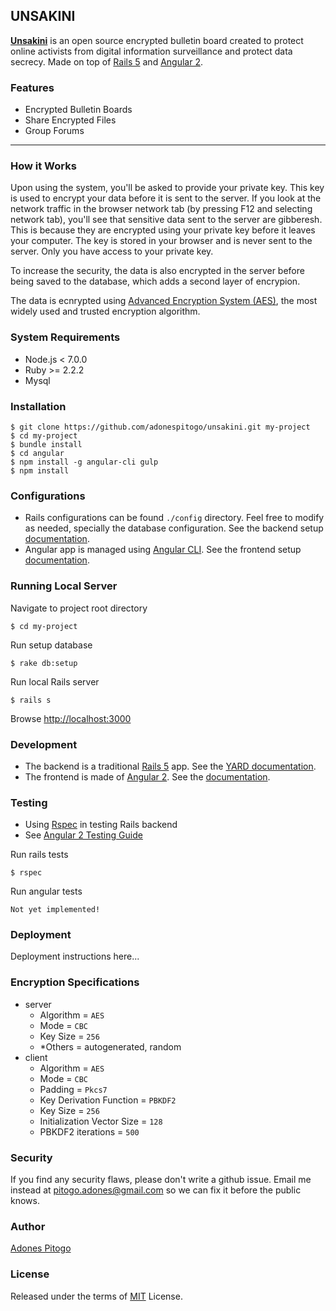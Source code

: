 UNSAKINI
-----------

**[Unsakini](https://www.unsakini.com)** is an open source encrypted bulletin board created to protect online activists from digital information surveillance and protect data secrecy. Made on top of [Rails 5](http://rubyonrails.org/) and [Angular 2](https://angular.io/).

### Features
 - Encrypted Bulletin Boards
 - Share Encrypted Files
 - Group Forums

-------------------------

### How it Works
Upon using the system, you'll be asked to provide your private key. This key is used to encrypt your data before it is sent to the server. If you look at the network traffic in the browser network tab (by pressing F12 and selecting network tab), you'll see that sensitive data sent to the server are gibberesh. This is because they are encrypted using your private key before it leaves your computer. The key is stored in your browser and is never sent to the server. Only you have access to your private key.

To increase the security, the data is also encrypted in the server before being saved to the database, which adds a second layer of encrypion.

The data is ecnrypted using [Advanced Encryption System (AES)](https://en.wikipedia.org/wiki/Advanced_Encryption_Standard), the most widely used and trusted encryption algorithm.

### System Requirements
 - Node.js < 7.0.0
 - Ruby >= 2.2.2
 - Mysql

### Installation

```
$ git clone https://github.com/adonespitogo/unsakini.git my-project
$ cd my-project
$ bundle install
$ cd angular
$ npm install -g angular-cli gulp
$ npm install
```

### Configurations
 - Rails configurations can be found `./config` directory. Feel free to modify as needed, specially the database configuration. See the backend setup [documentation](./docs/rails.md).
 - Angular app is managed using [Angular CLI](https://github.com/angular/angular-cli). See the frontend setup [documentation](./docs/angular.md).

### Running Local Server
Navigate to project root directory
```
$ cd my-project
```
Run setup database
```
$ rake db:setup
```
Run local Rails server
```
$ rails s
```
Browse [http://localhost:3000](http://localhost:3000)

### Development
 - The backend is a traditional [Rails 5](http://rubyonrails.org/) app. See the [YARD documentation](https://www.unsakini.com/docs/backend/).
 - The frontend is made of [Angular 2](https://angular.io/). See the [documentation](https://www.unsakini.com/docs/frontend/).

### Testing
 - Using [Rspec](http://rspec.info/) in testing Rails backend
 - See [Angular 2 Testing Guide](https://angular.io/docs/ts/latest/guide/testing.html)

Run rails tests
```
$ rspec
```
Run angular tests
```
Not yet implemented!
```

### Deployment
Deployment instructions here...

### Encryption Specifications

  - server
    - Algorithm = `AES`
    - Mode = `CBC`
    - Key Size = `256`
    - *Others = autogenerated, random
  - client
    - Algorithm = `AES`
    - Mode = `CBC`
    - Padding = `Pkcs7`
    - Key Derivation Function = `PBKDF2`
    - Key Size = `256`
    - Initialization Vector Size = `128`
    - PBKDF2 iterations = `500`

### Security
  If you find any security flaws, please don't write a github issue. Email me instead at pitogo.adones@gmail.com so we can fix it before the public knows.

### Author
[Adones Pitogo](http://adonespitogo.com)

### License
Released under the terms of [MIT](https://opensource.org/licenses/MIT) License.

